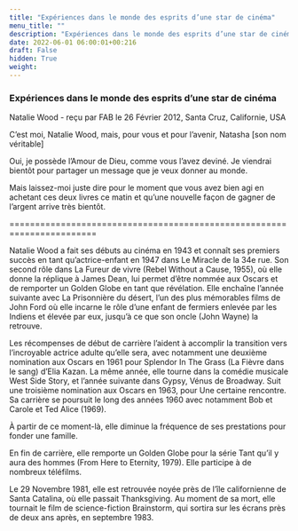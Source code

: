 ```yaml
---
title: "Expériences dans le monde des esprits d’une star de cinéma"
menu_title: ""
description: "Expériences dans le monde des esprits d’une star de cinéma"
date: 2022-06-01 06:00:01+00:216
draft: False
hidden: True
weight:
---
```

### Expériences dans le monde des esprits d’une star de cinéma

Natalie Wood - reçu par FAB le 26 Février 2012, Santa Cruz, Californie, USA


C’est moi, Natalie Wood, mais, pour vous et pour l’avenir, Natasha [son nom véritable]

Oui, je possède l’Amour de Dieu, comme vous l’avez deviné. Je viendrai bientôt pour partager un message que je veux donner au monde.

Mais laissez-moi juste dire pour le moment que vous avez bien agi en achetant ces deux livres ce matin et qu’une nouvelle façon de gagner de l’argent arrive très bientôt.

=======================================================================

Natalie Wood a fait ses débuts au cinéma en 1943 et connaît ses premiers succès en tant qu’actrice-enfant en 1947 dans Le Miracle de la 34e rue. Son second rôle dans La Fureur de vivre (Rebel Without a Cause, 1955), où elle donne la réplique à James Dean, lui permet d’être nommée aux Oscars et de remporter un Golden Globe en tant que révélation. Elle enchaîne l’année suivante avec La Prisonnière du désert, l’un des plus mémorables films de John Ford où elle incarne le rôle d’une enfant de fermiers enlevée par les Indiens et élevée par eux, jusqu’à ce que son oncle (John Wayne) la retrouve.

Les récompenses de début de carrière l’aident à accomplir la transition vers l’incroyable actrice adulte qu’elle sera, avec notamment une deuxième nomination aux Oscars en 1961 pour Splendor In The Grass (La Fièvre dans le sang) d’Elia Kazan. La même année, elle tourne dans la comédie musicale West Side Story, et l’année suivante dans Gypsy, Vénus de Broadway. Suit une troisième nomination aux Oscars en 1963, pour Une certaine rencontre. Sa carrière se poursuit le long des années 1960 avec notamment Bob et Carole et Ted Alice (1969).

À partir de ce moment-là, elle diminue la fréquence de ses prestations pour fonder une famille.

En fin de carrière, elle remporte un Golden Globe pour la série Tant qu’il y aura des hommes (From Here to Eternity, 1979). Elle participe à de nombreux téléfilms.

Le 29 Novembre 1981, elle est retrouvée noyée près de l’île californienne de Santa Catalina, où elle passait Thanksgiving. Au moment de sa mort, elle tournait le film de science-fiction Brainstorm, qui sortira sur les écrans près de deux ans après, en septembre 1983. 
